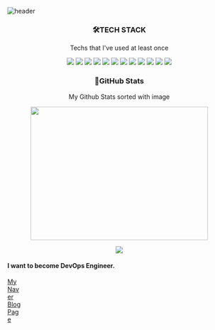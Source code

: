 ![header](https://capsule-render.vercel.app/api?text=Hi_there!👋&fontSize=15&rotate=-40&section=header&color=)


<h3 align ="center"> 🛠TECH STACK  </h3>

<p align = "center"> Techs that I've used at least once </p>

<p align ="center">
<img src="https://img.shields.io/badge/C-A8B9CC?style=for-the-badge&logo=C&logoColor=000000"/>
<img src="https://img.shields.io/badge/Python-3776AB?style=for-the-badge&logo=Python&logoColor=000000"/>
<img src="https://img.shields.io/badge/Java-FF0000?style=for-the-badge&logo=java&logoColor=000000"/>
<img src="https://img.shields.io/badge/Unity-FFFFFF?style=for-the-badge&logo=Unity&logoColor=000000"/>
<img src="https://img.shields.io/badge/JavaScript-F7DF1E?style=for-the-badge&logo=JavaScript&logoColor=000000"/>
<img src="https://img.shields.io/badge/HTML5-E34F26?style=for-the-badge&logo=HTML5&logoColor=000000"/>
<img src="https://img.shields.io/badge/CSS3-1572B6?style=for-the-badge&logo=CSS3&logoColor=000000"/>
<img src="https://img.shields.io/badge/MySql-4479A1?style=for-the-badge&logo=MySQL&logoColor=000000"/>
<img src="https://img.shields.io/badge/LaTex-008080?style=for-the-badge&logo=LaTex&logoColor=000000"/>
<img src="https://img.shields.io/badge/CentOS-262577?style=for-the-badge&logo=CentOS&logoColor=000000"/>
<img src="https://img.shields.io/badge/Ubuntu-E95420?style=for-the-badge&logo=Ubuntu&logoColor=000000"/>
<img src="https://img.shields.io/badge/RedHat-EE0000?style=for-the-badge&logo=RedHat&logoColor=000000"/>

<h3 align = 'center'> 🎲GitHub Stats </h3>
<p align = "center"> My Github Stats sorted with image </p>
<p align = "center">
    <img src="https://github-readme-stats.vercel.app/api/top-langs/?username=GyuminGomin&layout=compact&bg_color=eee8aa" width="400" height="300" />
</p>
 
<p align = "center">
    <img src="https://github-readme-stats.vercel.app/api?username=GyuminGomin&show_icons=true&bg_color=87ceeb&theme=transparent" />
</p>

<h4 align = 'left'> I want to become DevOps Engineer. </h4>

<div style="color:skyblue; width:30px; height:50px;">
    <a href="https://blog.naver.com/ool9898">My Naver Blog Page</a>
</div>

<!--
https://simpleicons.org/ -> 아이콘 변경
https://github.com/anuraghazra/github-readme-stats/ -> 깃허브 스탯 아이콘
https://shields.io/badges -> 뱃지 변경
https://github.com/kyechan99/capsule-render#rotate -> 깃허브 헤더 변경
https://blog.cowkite.com/blog/2102241544/ -> 깃허브 교재
-->
